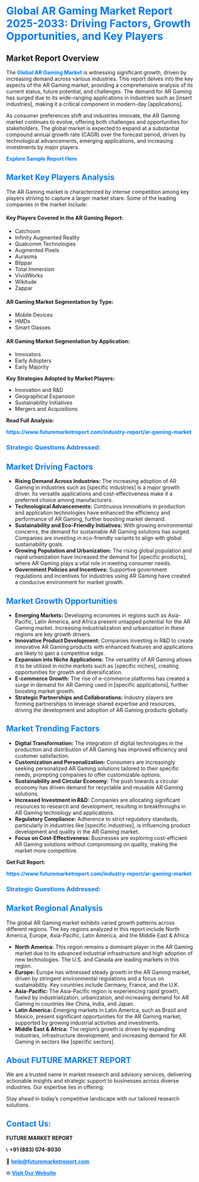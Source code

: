 <h1 style="color: #007BFF;">Global AR Gaming Market Report 2025-2033: Driving Factors, Growth Opportunities, and Key Players</h1>

<section id="overview">
<h2>Market Report Overview</h2>
<p>The <a href="https://www.futuremarketreport.com/industry-report/ar-gaming-market" style="color: #007BFF; text-decoration: none;"><strong>Global AR Gaming Market</strong></a> is witnessing significant growth, driven by increasing demand across various industries. This report delves into the key aspects of the AR Gaming market, providing a comprehensive analysis of its current status, future potential, and challenges. The demand for AR Gaming has surged due to its wide-ranging applications in industries such as [insert industries], making it a critical component in modern-day [applications].</p>
<p>As consumer preferences shift and industries innovate, the AR Gaming market continues to evolve, offering both challenges and opportunities for stakeholders. The global market is expected to expand at a substantial compound annual growth rate (CAGR) over the forecast period, driven by technological advancements, emerging applications, and increasing investments by major players.</p>
</section>

<section id="overview">
<p><a href="https://www.futuremarketreport.com/request-sample/reportId=107455" style="color: #007BFF; text-decoration: none;"><strong>Explore Sample Report Here</strong></a></p>
</section>

<section id="key-players">
<h2 style="color: #007BFF;">Market Key Players Analysis</h2>
<p>The AR Gaming market is characterized by intense competition among key players striving to capture a larger market share. Some of the leading companies in the market include:</p>
<h4>Key Players Covered in the AR Gaming Report:</h4>
<ul><li>Catchoom</li><li>Infinity Augmented Reality</li><li>Qualcomm Technologies</li><li>Augmented Pixels</li><li>Aurasma</li><li>Blippar</li><li>Total Immersion</li><li>VividWorks</li><li>Wikitude</li><li>Zappar</li></ul>
<h4>AR Gaming Market Segmentation by Type:</h4>
<ul><li>Mobile Devices</li><li>HMDs</li><li>Smart Glasses</li></ul>

<h4>AR Gaming Market Segmentation by Application:</h4>
<ul><li>Innovators</li><li>Early Adopters</li><li>Early Majority</li></ul>
<p><strong>Key Strategies Adopted by Market Players:</strong></p>
<ul>
<li>Innovation and R&D</li>
<li>Geographical Expansion</li>
<li>Sustainability Initiatives</li>
<li>Mergers and Acquisitions</li>
</ul>
</section>

<section>
<p><strong>Read Full Analysis: </strong></p><a href="https://www.futuremarketreport.com/industry-report/ar-gaming-market" style="color: #007BFF; text-decoration: none;"><strong>https://www.futuremarketreport.com/industry-report/ar-gaming-market</strong></a>
<h3 style="color: #007BFF;">Strategic Questions Addressed:</h3>
</section>

<section id="driving-factors">
<h2 style="color: #007BFF;">Market Driving Factors</h2>
<ul>
<li><strong>Rising Demand Across Industries:</strong> The increasing adoption of AR Gaming in industries such as [specific industries] is a major growth driver. Its versatile applications and cost-effectiveness make it a preferred choice among manufacturers.</li>
<li><strong>Technological Advancements:</strong> Continuous innovations in production and application technologies have enhanced the efficiency and performance of AR Gaming, further boosting market demand.</li>
<li><strong>Sustainability and Eco-Friendly Initiatives:</strong> With growing environmental concerns, the demand for sustainable AR Gaming solutions has surged. Companies are investing in eco-friendly variants to align with global sustainability goals.</li>
<li><strong>Growing Population and Urbanization:</strong> The rising global population and rapid urbanization have increased the demand for [specific products], where AR Gaming plays a vital role in meeting consumer needs.</li>
<li><strong>Government Policies and Incentives:</strong> Supportive government regulations and incentives for industries using AR Gaming have created a conducive environment for market growth.</li>
</ul>
</section>

<section id="growth-opportunities">
<h2 style="color: #007BFF;">Market Growth Opportunities</h2>
<ul>
<li><strong>Emerging Markets:</strong> Developing economies in regions such as Asia-Pacific, Latin America, and Africa present untapped potential for the AR Gaming market. Increasing industrialization and urbanization in these regions are key growth drivers.</li>
<li><strong>Innovative Product Development:</strong> Companies investing in R&D to create innovative AR Gaming products with enhanced features and applications are likely to gain a competitive edge.</li>
<li><strong>Expansion into Niche Applications:</strong> The versatility of AR Gaming allows it to be utilized in niche markets such as [specific niches], creating opportunities for growth and diversification.</li>
<li><strong>E-commerce Growth:</strong> The rise of e-commerce platforms has created a surge in demand for AR Gaming used in [specific applications], further boosting market growth.</li>
<li><strong>Strategic Partnerships and Collaborations:</strong> Industry players are forming partnerships to leverage shared expertise and resources, driving the development and adoption of AR Gaming products globally.</li>
</ul>
</section>

<section id="trending-factors">
<h2 style="color: #007BFF;">Market Trending Factors</h2>
<ul>
<li><strong>Digital Transformation:</strong> The integration of digital technologies in the production and distribution of AR Gaming has improved efficiency and customer satisfaction.</li>
<li><strong>Customization and Personalization:</strong> Consumers are increasingly seeking personalized AR Gaming solutions tailored to their specific needs, prompting companies to offer customizable options.</li>
<li><strong>Sustainability and Circular Economy:</strong> The push towards a circular economy has driven demand for recyclable and reusable AR Gaming solutions.</li>
<li><strong>Increased Investment in R&D:</strong> Companies are allocating significant resources to research and development, resulting in breakthroughs in AR Gaming technology and applications.</li>
<li><strong>Regulatory Compliance:</strong> Adherence to strict regulatory standards, particularly in industries like [specific industries], is influencing product development and quality in the AR Gaming market.</li>
<li><strong>Focus on Cost-Effectiveness:</strong> Businesses are exploring cost-efficient AR Gaming solutions without compromising on quality, making the market more competitive.</li>
</ul>
</section>

<section>
<p><strong>Get Full Report: </strong></p><a href="https://www.futuremarketreport.com/industry-report/ar-gaming-market" style="color: #007BFF; text-decoration: none;"><strong>https://www.futuremarketreport.com/industry-report/ar-gaming-market</strong></a>
<h3 style="color: #007BFF;">Strategic Questions Addressed:</h3>
</section>


<section id="regional-analysis">
<h2 style="color: #007BFF;">Market Regional Analysis</h2>
<p>The global AR Gaming market exhibits varied growth patterns across different regions. The key regions analyzed in this report include North America, Europe, Asia-Pacific, Latin America, and the Middle East & Africa:</p>
<ul>
<li><strong>North America:</strong> This region remains a dominant player in the AR Gaming market due to its advanced industrial infrastructure and high adoption of new technologies. The U.S. and Canada are leading markets in this region.</li>
<li><strong>Europe:</strong> Europe has witnessed steady growth in the AR Gaming market, driven by stringent environmental regulations and a focus on sustainability. Key countries include Germany, France, and the U.K.</li>
<li><strong>Asia-Pacific:</strong> The Asia-Pacific region is experiencing rapid growth, fueled by industrialization, urbanization, and increasing demand for AR Gaming in countries like China, India, and Japan.</li>
<li><strong>Latin America:</strong> Emerging markets in Latin America, such as Brazil and Mexico, present significant opportunities for the AR Gaming market, supported by growing industrial activities and investments.</li>
<li><strong>Middle East & Africa:</strong> The region’s growth is driven by expanding industries, infrastructure development, and increasing demand for AR Gaming in sectors like [specific sectors].</li>
</ul>
</section>

<footer>
<h2 style="color: #007BFF;">About FUTURE MARKET REPORT</h2>
<p>We are a trusted name in market research and advisory services, delivering actionable insights and strategic support to businesses across diverse industries. Our expertise lies in offering:</p>

<p>Stay ahead in today’s competitive landscape with our tailored research solutions.</p>

<h2 style="color: #007BFF;">Contact Us:</h2>
<p><strong>FUTURE MARKET REPORT</strong></p>
<p>📞 <strong>+91 (883) 074-8030</strong></p>
<p>📧 <strong><a href="mailto:help@futuremarketreport.com" style="color: #007BFF;">help@futuremarketreport.com</a></strong></p>
<p>🌐 <strong><a href="https://www.futuremarketreport.com/" style="color: #007BFF;">Visit Our Website</a></strong></p>
</footer>